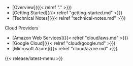  * [Overview]({{< relref "." >}})
 * [Getting Started]({{< relref "getting-started.md" >}})
 * [Technical Notes]({{< relref "technical-notes.md" >}})

Cloud Providers

 * [Amazon Web Services]({{< relref "cloud/aws.md" >}})
 * [Google Cloud]({{< relref "cloud/google.md" >}})
 * [Microsoft Azure]({{< relref "cloud/azure.md" >}})

{{< release/latest-menu >}}
